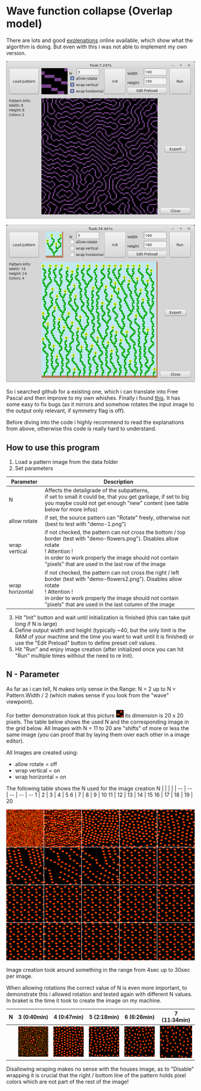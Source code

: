 # Wave function collapse (Overlap model)

There are lots and good [explenations](https://discourse.processing.org/t/wave-collapse-function-algorithm-in-processing/12983) online available, which show what the algorithm is doing. But even with this i was not able to implement my own version.

![](preview1.png)
 
![](preview2.png)

So i searched github for a existing one, which i can translate into Free Pascal and then improve to my own whishes. Finally i found [this](https://github.com/D-T-666/wave-function-collapse-p5). It has some easy to fix bugs (as it mirrors and somehow rotates the input image to the output only relevant, if symmetry flag is off).

Before diving into the code i highly recommend to read the explanations from above, otherwise this code is really hard to understand.
 
## How to use this program

1. Load a pattern image from the data folder
2. Set parameters


  | Parameter | Description |
  | --- | --- |
  | N | Affects the detailgrade of the subpatterns,  <br> if set to small it could be, that you get garbage, if set to big you maybe could not get enough "new" content (see table below for more infos)
  |allow rotate | if set, the source pattern can "Rotate" freely, otherwise not (best to test with "demo-1.png")
  | wrap vertical | if not checked, the pattern can not cross the bottom / top border (test with "demo-flowers.png"). Disables allow rotate <br> ! Attention !<br> in order to work properly the image should not contain "pixels" that are used in the last row of the image
  | wrap horizontal | if not checked, the pattern can not cross the right / left border (test with "demo-flowers2.png"). Disables allow rotate <br> ! Attention !<br> in order to work properly the image should not contain "pixels" that are used in the last column of the image

3.  Hit "Init" button and wait until initialization is finished (this can take quit long if N is large)
4.  Define output width and height (typically ~40, but the only limit is the RAM of your machine and the time you want to wait until it is finished) or use the "Edit Preload" button to define preset cell values.
5.  Hit "Run" and enjoy image creation (after initialized once you can hit "Run" multiple times without the need to re Init).

## N - Parameter
As far as i can tell, N makes only sense in the Range: N = 2 up to N = Pattern.Width / 2 (which makes sense if you look from the "wave" viewpoint).

For better demonstration look at this picture ![](data/houses.png) its dimension is 20 x 20 pixels. The table below shows the used N and the corresponding image in the grid below. All Images with N = 11 to 20 are "shifts" of more or less the same image (you can proof that by laying them over each other in a image editor).

All Images are created using: 
- allow rotate = off
- wrap vertical = on
- wrap horizontal = on

The following table shows the N used for the image creation
  N |    |    |    |    |
 -- | -- | -- | -- | -- 
  1 |  2 |  3 |  4 |  5
  6 |  7 |  8 |  9 | 10
 11 | 12 | 13 | 14 | 15
 16 | 17 | 18 | 19 | 20

![](results/houses_N1_to_20.png)

Image creation took around something in the range from 4sec up to 30sec per image.

When allowing rotations the correct value of N is even more important, to demonstrate this i allowed rotation and tested again with different N values. In braket is the time it took to create the image on my machine.


|  N |  3 (0:40min) |  4 (0:47min) |  5 (2:18min) |  6 (6:26min) |  7 (11:34min) |
| -- | :-: | :-: | :-: | :-: | :-: 
|    | ![](results/rotate_N3.png) | ![](results/rotate_N4.png) | ![](results/rotate_N5.png) | ![](results/rotate_N6.png) | ![](results/rotate_N7.png) |


Disallowing wraping makes no sense with the houses image, as to "Disable" wrapping it is crucial that the right / bottom line of the pattern holds pixel colors which are not part of the rest of the image!
